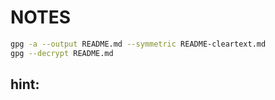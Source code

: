 # NOTES
```bash
gpg -a --output README.md --symmetric README-cleartext.md
gpg --decrypt README.md
```
## hint:
















































